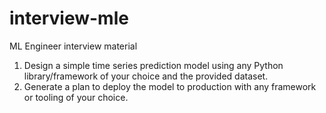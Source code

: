 # interview-mle
ML Engineer interview material

1. Design a simple time series prediction model using any Python library/framework of your choice and the provided dataset.
2. Generate a plan to deploy the model to production with any framework or tooling of your choice.